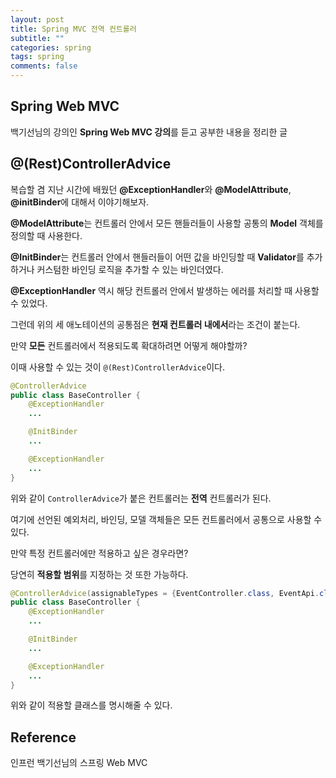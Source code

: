 ```yaml
---
layout: post
title: Spring MVC 전역 컨트롤러
subtitle: ""
categories: spring
tags: spring
comments: false
---
```


## Spring Web MVC

백기선님의 강의인 **Spring Web MVC 강의**를 듣고 공부한 내용을 정리한 글

## @(Rest)ControllerAdvice

복습할 겸 지난 시간에 배웠던 **@ExceptionHandler**와 **@ModelAttribute**, **@initBinder**에 대해서 이야기해보자.

**@ModelAttribute**는 컨트롤러 안에서 모든 핸들러들이 사용할 공통의 **Model** 객체를 정의할 때 사용한다.

**@InitBinder**는 컨트롤러 안에서 핸들러들이 어떤 값을 바인딩할 때 **Validator**를 추가하거나 커스텀한 바인딩 로직을 추가할 수 있는 바인더였다.

**@ExceptionHandler** 역시 해당 컨트롤러 안에서 발생하는 에러를 처리할 때 사용할 수 있었다.

그런데 위의 세 애노테이션의 공통점은 **현재 컨트롤러 내에서**라는 조건이 붙는다.

만약 **모든** 컨트롤러에서 적용되도록 확대하려면 어떻게 해야할까?

이때 사용할 수 있는 것이 `@(Rest)ControllerAdvice`이다.

```java
@ControllerAdvice
public class BaseController {
    @ExceptionHandler
    ...

    @InitBinder
    ...

    @ExceptionHandler
    ...
}
```

위와 같이 `ControllerAdvice`가 붙은 컨트롤러는 **전역** 컨트롤러가 된다.

여기에 선언된 예외처리, 바인딩, 모델 객체들은 모든 컨트롤러에서 공통으로 사용할 수 있다.

만약 특정 컨트롤러에만 적용하고 싶은 경우라면?

당연히 **적용할 범위**를 지정하는 것 또한 가능하다.

```java
@ControllerAdvice(assignableTypes = {EventController.class, EventApi.class})
public class BaseController {
    @ExceptionHandler
    ...

    @InitBinder
    ...

    @ExceptionHandler
    ...
}
```

위와 같이 적용할 클래스를 명시해줄 수 있다.

## Reference

인프런 백기선님의 스프링 Web MVC
